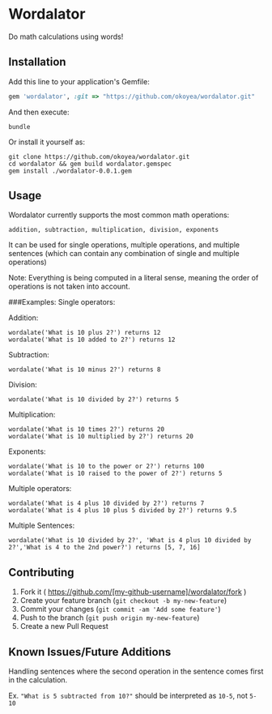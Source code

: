 # Wordalator

Do math calculations using words!

## Installation

Add this line to your application's Gemfile:

```ruby
gem 'wordalator', :git => "https://github.com/okoyea/wordalator.git"
```

And then execute:

    bundle

Or install it yourself as:

    git clone https://github.com/okoyea/wordalator.git
    cd wordalator && gem build wordalator.gemspec
    gem install ./wordalator-0.0.1.gem

## Usage

Wordalator currently supports the most common math operations:
```
addition, subtraction, multiplication, division, exponents
```
It can be used for single operations, multiple operations, and multiple sentences (which can contain any combination of single and multiple operations)

Note: Everything is being computed in a literal sense, meaning the order of operations is not taken into account.

###Examples:
Single operators:

Addition:
```
wordalate('What is 10 plus 2?') returns 12
wordalate('What is 10 added to 2?') returns 12
```
Subtraction:
```
wordalate('What is 10 minus 2?') returns 8
```
Division:
```
wordalate('What is 10 divided by 2?') returns 5
```
Multiplication:
```
wordalate('What is 10 times 2?') returns 20
wordalate('What is 10 multiplied by 2?') returns 20
```
Exponents:
```
wordalate('What is 10 to the power or 2?') returns 100
wordalate('What is 10 raised to the power of 2?') returns 5
```
Multiple operators:
```
wordalate('What is 4 plus 10 divided by 2?') returns 7
wordalate('What is 4 plus 10 plus 5 divided by 2?') returns 9.5
```
Multiple Sentences:
```
wordalate('What is 10 divided by 2?', 'What is 4 plus 10 divided by 2?','What is 4 to the 2nd power?') returns [5, 7, 16]
```
## Contributing

1. Fork it ( https://github.com/[my-github-username]/wordalator/fork )
2. Create your feature branch (`git checkout -b my-new-feature`)
3. Commit your changes (`git commit -am 'Add some feature'`)
4. Push to the branch (`git push origin my-new-feature`)
5. Create a new Pull Request

## Known Issues/Future Additions

Handling sentences where the second operation in the sentence comes first in the calculation.

Ex. `"What is 5 subtracted from 10?"` should be interpreted as `10-5`, not `5-10`
